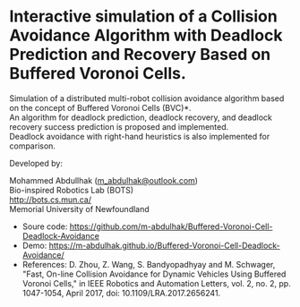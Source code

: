 # Interactive simulation of a Collision Avoidance Algorithm with Deadlock Prediction and Recovery Based on Buffered Voronoi Cells. 

Simulation of a distributed multi-robot collision avoidance algorithm based on the concept of Buffered Voronoi Cells (BVC)*.\
An algorithm for deadlock prediction, deadlock recovery, and deadlock recovery success prediction is proposed and implemented.\
Deadlock avoidance with right-hand heuristics is also implemented for comparison.

Developed by:

Mohammed Abdullhak (m_abdulhak@outlook.com)\
Bio-inspired Robotics Lab (BOTS)\
http://bots.cs.mun.ca/ \
Memorial University of Newfoundland

- Soure code: https://github.com/m-abdulhak/Buffered-Voronoi-Cell-Deadlock-Avoidance
- Demo: https://m-abdulhak.github.io/Buffered-Voronoi-Cell-Deadlock-Avoidance/
- References:
D. Zhou, Z. Wang, S. Bandyopadhyay and M. Schwager, "Fast, On-line Collision Avoidance for Dynamic Vehicles Using Buffered Voronoi Cells," in IEEE Robotics and Automation Letters, vol. 2, no. 2, pp. 1047-1054, April 2017, doi: 10.1109/LRA.2017.2656241.
